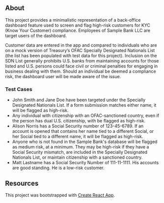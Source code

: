## About
This project provides a minimalistic representation of a back-office dashboard feature used to screen and flag high-risk customers for KYC (Know Your Customer) compliance. Employees of Sample Bank LLC are target users of the dashboard.

Customer data are entered in the app and compared to individuals who are on a mock version of Treasury’s OFAC Specially Designated Nationals List (the list has been populated with test data for this project). Inclusion on the SDN List generally prohibits U.S. banks from maintaining accounts for those listed and U.S. persons could face civil or criminal penalties for engaging in business dealing with them. Should an individual be deemed a compliance risk, the dashboard user will be made aware of the issue.


### Test Cases
* John Smith and Jane Doe have been targeted under the Specially Designated Nationals List. If a form submission matches either name, it will be flagged as high-risk.
* Any individual with citizenship with an OFAC-sanctioned country, even if the person has dual U.S. citizenship, with be flagged as high-risk.
* Alison Norris has a Social Security number of 123-45-6789. If an account is opened that contains her name tied to a different Social, or her Social tied to a different name, it will be flagged as high-risk.
* Anyone who is not found in the Sample Bank's database will be flagged as medium risk, at a minimum. They may be high-risk if they have a Social Security mismatch, are included in the Specially Designated Nationals List, or maintain citizenship with a sanctioned country.
* Matt Lastname has a Social Security Number of 111-11-1111. His accounts are good standing. He is a low-risk customer.

## Resources
This project was bootstrapped with [Create React App](https://github.com/facebook/create-react-app).
